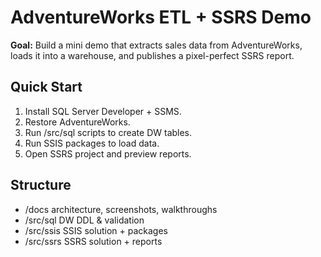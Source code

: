 ﻿# AdventureWorks ETL + SSRS Demo

**Goal:** Build a mini demo that extracts sales data from AdventureWorks, loads it into a warehouse, and publishes a pixel-perfect SSRS report.

## Quick Start
1. Install SQL Server Developer + SSMS.
2. Restore AdventureWorks.
3. Run /src/sql scripts to create DW tables.
4. Run SSIS packages to load data.
5. Open SSRS project and preview reports.

## Structure
- /docs  architecture, screenshots, walkthroughs
- /src/sql  DW DDL & validation
- /src/ssis  SSIS solution + packages
- /src/ssrs  SSRS solution + reports
